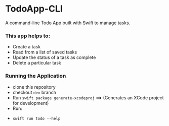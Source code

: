 # TodoApp-CLI
A command-line Todo App  built with Swift to manage tasks.

### This app helps to:
* Create a task
* Read from a list of saved tasks
* Update the status of a task as complete
* Delete a particular task

### Running the Application
* clone this repository 
* checkout ```dev``` branch
* Run ```swift package generate-xcodeproj``` ==> (Generates an XCode project for development)
* Run:    
*     swift run todo --help
